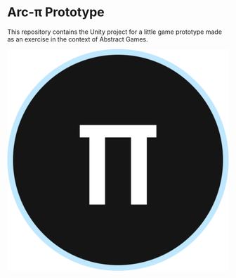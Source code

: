 # Arc-π Prototype
This repository contains the Unity project for a little game prototype made as an exercise in the context of Abstract Games.

![Icon](Assets\Sprites\Icons\IconLarge.png)
